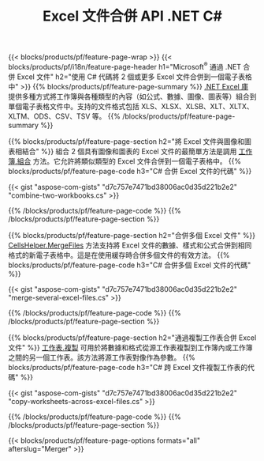 ﻿---
title: Excel 文件合併 API .NET C#
url: /zh-hant/net/merger/
description: 只需幾行 C# 代碼即可連接 Excel 和 OpenOffice 電子表格文件。
---
{{< blocks/products/pf/feature-page-wrap >}}
{{< blocks/products/pf/i18n/feature-page-header h1="Microsoft<sup>&reg;</sup> 通過 .NET 合併 Excel 文件" h2="使用 C# 代碼將 2 個或更多 Excel 文件合併到一個電子表格中" >}}
{{% blocks/products/pf/feature-page-summary %}}
[.NET Excel 庫](/cells/net/) 提供多種方式將工作簿與各種類型的內容（如公式、數據、圖像、圖表等）組合到單個電子表格文件中。支持的文件格式包括 XLS、XLSX、XLSB、XLT、XLTX、XLTM、ODS、CSV、TSV 等。
{{% /blocks/products/pf/feature-page-summary %}}

{{% blocks/products/pf/feature-page-section h2="將 Excel 文件與圖像和圖表相結合" %}}
組合 2 個具有圖像和圖表的 Excel 文件的最簡單方法是調用 [工作簿.組合](https://apireference.aspose.com/cells/net/aspose.cells/workbook/methods/combine) 方法。它允許將類似類型的 Excel 文件合併到一個電子表格中。
{{% blocks/products/pf/feature-page-code h3="C# 合併 Excel 文件的代碼" %}}

{{< gist "aspose-com-gists" "d7c757e7471bd38006ac0d35d221b2e2" "combine-two-workbooks.cs" >}}

{{% /blocks/products/pf/feature-page-code %}}
{{% /blocks/products/pf/feature-page-section %}}

{{% blocks/products/pf/feature-page-section h2="合併多個 Excel 文件" %}}
[CellsHelper.MergeFiles](https://apireference.aspose.com/cells/net/aspose.cells/cellshelper/methods/mergefiles) 方法支持將 Excel 文件的數據、樣式和公式合併到相同格式的新電子表格中。這是在使用緩存時合併多個文件的有效方法。 
{{% blocks/products/pf/feature-page-code h3="C# 合併多個 Excel 文件的代碼" %}}

{{< gist "aspose-com-gists" "d7c757e7471bd38006ac0d35d221b2e2" "merge-several-excel-files.cs" >}}

{{% /blocks/products/pf/feature-page-code %}}
{{% /blocks/products/pf/feature-page-section %}}

{{% blocks/products/pf/feature-page-section h2="通過複製工作表合併 Excel 文件" %}}
[工作表.複製](https://apireference.aspose.com/cells/net/aspose.cells/worksheet/methods/copy/index) 可用於將數據和格式從源工作表複製到工作簿內或工作簿之間的另一個工作表。該方法將源工作表對像作為參數。
{{% blocks/products/pf/feature-page-code h3="C# 跨 Excel 文件複製工作表的代碼" %}}

{{< gist "aspose-com-gists" "d7c757e7471bd38006ac0d35d221b2e2" "copy-worksheets-across-excel-files.cs" >}}

{{% /blocks/products/pf/feature-page-code %}}
{{% /blocks/products/pf/feature-page-section %}}

{{< blocks/products/pf/feature-page-options formats="all" afterslug="Merger" >}}